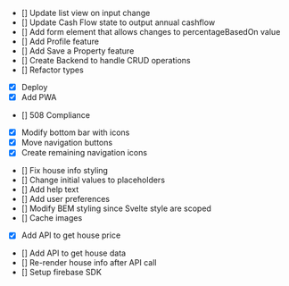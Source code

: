 - [] Update list view on input change
- [] Update Cash Flow state to output annual cashflow
- [] Add form element that allows changes to percentageBasedOn value
- [] Add Profile feature
- [] Add Save a Property feature
- [] Create Backend to handle CRUD operations
- [] Refactor types
- [x] Deploy
- [x] Add PWA
- [] 508 Compliance
- [x] Modify bottom bar with icons
- [x] Move navigation buttons
- [x] Create remaining navigation icons
- [] Fix house info styling
- [] Change initial values to placeholders
- [] Add help text
- [] Add user preferences
- [] Modify BEM styling since Svelte style are scoped
- [] Cache images
- [x] Add API to get house price
- [] Add API to get house data
- [] Re-render house info after API call
- [] Setup firebase SDK
